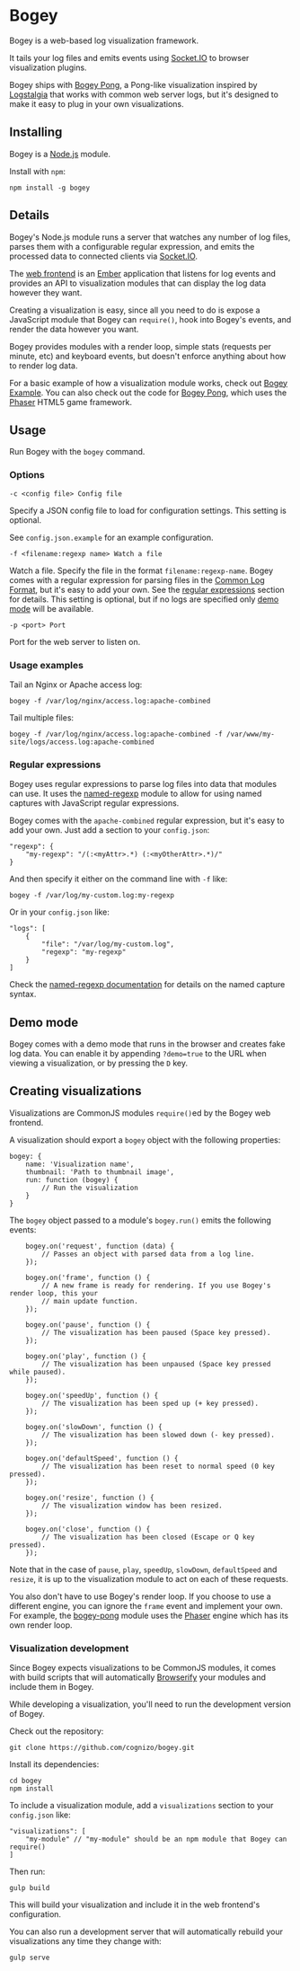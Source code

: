 # Bogey

Bogey is a web-based log visualization framework.

It tails your log files and emits events using [Socket.IO](http://socket.io/) to browser visualization plugins.

Bogey ships with [Bogey Pong](https://github.com/cognizo/bogey-pong), a Pong-like visualization
inspired by [Logstalgia](https://code.google.com/p/logstalgia/) that works with common web server
logs, but it's designed to make it easy to plug in your own visualizations.

## Installing

Bogey is a [Node.js](http://nodejs.org/) module.

Install with `npm`:

    npm install -g bogey

## Details

Bogey's Node.js module runs a server that watches any number of log files, parses them with a
configurable regular expression, and emits the processed data to connected clients via [Socket.IO](http://socket.io/).

The [web frontend](https://github.com/cognizo/bogey-web) is an [Ember](http://emberjs.com/) application that
listens for log events and provides an API to visualization modules that can display the log data
however they want.

Creating a visualization is easy, since all you need to do is expose a JavaScript module that Bogey
can `require()`, hook into Bogey's events, and render the data however you want.

Bogey provides modules with a render loop, simple stats (requests per minute, etc) and keyboard events,
but doesn't enforce anything about how to render log data.

For a basic example of how a visualization module works, check out
[Bogey Example](https://github.com/cognizo/bogey-example). You can also check out the code for
[Bogey Pong](https://github.com/cognizo/bogey-pong), which uses the [Phaser](http://phaser.io/) HTML5
game framework.

## Usage

Run Bogey with the `bogey` command.

### Options

    -c <config file> Config file

Specify a JSON config file to load for configuration settings. This setting is optional.

See `config.json.example` for an example configuration.

    -f <filename:regexp name> Watch a file

Watch a file. Specify the file in the format `filename:regexp-name`. Bogey comes with a regular expression
for parsing files in the [Common Log Format](http://en.wikipedia.org/wiki/Common_Log_Format), but it's
easy to add your own. See the [regular expressions](#regular-expressions) section for details. This
setting is optional, but if no logs are specified only [demo mode](#demo-mode) will be available.

    -p <port> Port

Port for the web server to listen on.

### Usage examples

Tail an Nginx or Apache access log:

    bogey -f /var/log/nginx/access.log:apache-combined

Tail multiple files:

    bogey -f /var/log/nginx/access.log:apache-combined -f /var/www/my-site/logs/access.log:apache-combined

### Regular expressions

Bogey uses regular expressions to parse log files into data that modules can use. It uses the
[named-regexp](https://www.npmjs.org/package/named-regexp) module to allow for using named
captures with JavaScript regular expressions.

Bogey comes with the `apache-combined` regular expression, but it's easy to add your own. Just add a
section to your `config.json`:

    "regexp": {
        "my-regexp": "/(:<myAttr>.*) (:<myOtherAttr>.*)/"
    }

And then specify it either on the command line with `-f` like:

    bogey -f /var/log/my-custom.log:my-regexp

Or in your `config.json` like:

    "logs": [
        {
            "file": "/var/log/my-custom.log",
            "regexp": "my-regexp"
        }
    ]

Check the [named-regexp documentation](https://www.npmjs.org/package/named-regexp) for details on the
named capture syntax.

## Demo mode

Bogey comes with a demo mode that runs in the browser and creates fake log data. You can enable it by
appending `?demo=true` to the URL when viewing a visualization, or by pressing the `D` key.

## Creating visualizations

Visualizations are CommonJS modules `require()`ed by the Bogey web frontend.

A visualization should export a `bogey` object with the following properties:

    bogey: {
        name: 'Visualization name',
        thumbnail: 'Path to thumbnail image',
        run: function (bogey) {
            // Run the visualization
        }
    }

The `bogey` object passed to a module's `bogey.run()` emits the following events:

        bogey.on('request', function (data) {
            // Passes an object with parsed data from a log line.
        });

        bogey.on('frame', function () {
            // A new frame is ready for rendering. If you use Bogey's render loop, this your
            // main update function.
        });

        bogey.on('pause', function () {
            // The visualization has been paused (Space key pressed).
        });

        bogey.on('play', function () {
            // The visualization has been unpaused (Space key pressed while paused).
        });

        bogey.on('speedUp', function () {
            // The visualization has been sped up (+ key pressed).
        });

        bogey.on('slowDown', function () {
            // The visualization has been slowed down (- key pressed).
        });

        bogey.on('defaultSpeed', function () {
            // The visualization has been reset to normal speed (0 key pressed).
        });

        bogey.on('resize', function () {
            // The visualization window has been resized.
        });

        bogey.on('close', function () {
            // The visualization has been closed (Escape or Q key pressed).
        });

Note that in the case of `pause`, `play`, `speedUp`, `slowDown`, `defaultSpeed` and `resize`, it is up to the
visualization module to act on each of these requests.

You also don't have to use Bogey's render loop. If you choose to use a different engine, you can ignore
the `frame` event and implement your own. For example, the [bogey-pong](https://github.com/cognizo/bogey-pong)
module uses the [Phaser](http://phaser.io/) engine which has its own render loop.

### Visualization development

Since Bogey expects visualizations to be CommonJS modules, it comes with build scripts that will automatically
[Browserify](http://browserify.org/) your modules and include them in Bogey.

While developing a visualization, you'll need to run the development version of Bogey.

Check out the repository:

    git clone https://github.com/cognizo/bogey.git

Install its dependencies:

    cd bogey
    npm install

To include a visualization module, add a `visualizations` section to your `config.json` like:

    "visualizations": [
        "my-module" // "my-module" should be an npm module that Bogey can require()
    ]

Then run:

    gulp build

This will build your visualization and include it in the web frontend's configuration.

You can also run a development server that will automatically rebuild your visualizations any time
they change with:

    gulp serve
